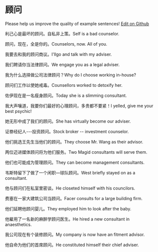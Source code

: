 # 顾问

Please help us improve the quality of example sentences! [Edit on Github](https://github.com/jiyushe/jiyu-example-sentence-source/blob/main/chinese/guwen_1.md)

<p><span class="chinese">利己心是最坏的顾问。自私非上策。</span><span class="english">Self is a bad counselor.</span></p>

<p><span class="chinese">顾问，现在，全是你的。</span><span class="english">Counselors, now. All of you.</span></p>

<p><span class="chinese">我要去和我的顾问商议。</span><span class="english">I'llgo and talk with my adviser.</span></p>

<p><span class="chinese">我们聘请你当法律顾问。</span><span class="english">We engage you as a legal adviser.</span></p>

<p><span class="chinese">我为什么选择做公司法律顾问？</span><span class="english">Why do I choose working in-house?</span></p>

<p><span class="chinese">顾问们工作以使她戒毒。</span><span class="english">Counsellors worked to detoxify her.</span></p>

<p><span class="chinese">佐伊现在是一名瘦身顾问。</span><span class="english">Today she is a slimming consultant.</span></p>

<p><span class="chinese">我大声嚷道，我要你们最好的心理顾问，多贵都不要紧！</span><span class="english">I yelled, give me your best psychic!</span></p>

<p><span class="chinese">她无形中成了我们的顾问。</span><span class="english">She has virtually become our adviser.</span></p>

<p><span class="chinese">证劵经纪人---投资顾问。</span><span class="english">Stock broker -- investment counselor.</span></p>

<p><span class="chinese">他们挑选王先生当他们的顾问。</span><span class="english">They choose Mr. Wang as their advisor.</span></p>

<p><span class="chinese">两位迈进媒体顾问将为他们服务。</span><span class="english">Two Magid consultants will serve them.</span></p>

<p><span class="chinese">他们也可能成为管理顾问。</span><span class="english">They can become management consultants.</span></p>

<p><span class="chinese">韦斯特留下了做了一个闲职—球队顾问。</span><span class="english">West briefly stayed on as a consultant.</span></p>

<p><span class="chinese">他与顾问们在私室里密谈。</span><span class="english">He closeted himself with his councilors.</span></p>

<p><span class="chinese">费塞在一家大建筑公司当顾问。</span><span class="english">Facer consults for a large building firm.</span></p>

<p><span class="chinese">他们延聘他顾问婴儿。</span><span class="english">They employed him to look after the baby.</span></p>

<p><span class="chinese">他雇用了一名新的麻醉学顾问医生。</span><span class="english">He hired a new consultant in anaesthetics.</span></p>

<p><span class="chinese">我公司现在有个装修顾问。</span><span class="english">My company is now have an fitment advisor.</span></p>

<p><span class="chinese">他自命为他们的首席顾问。</span><span class="english">He constituted himself their chief adviser.</span></p>

